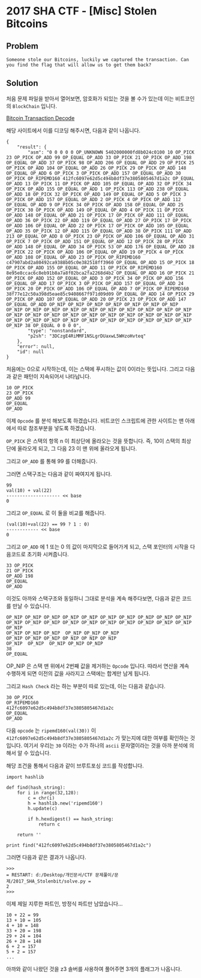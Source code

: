 # 2017 SHA CTF - [Misc] Stolen Bitcoins
## Problem
```
Someone stole our Bitcoins, luckily we captured the transaction. Can you find the flag that will allow us to get them back?
```
## Solution
처음 문제 파일을 받아서 열어보면, 암호화가 되있는 것을 볼 수가 있는데 이는 비트코인의 `BlockChain` 입니다. 

[Bitcoin Transaction Decode](https://chainquery.com/bitcoin-api/decodescript)

해당 사이트에서 이를 디코딩 해주시면, 다음과 같이 나옵니다.
```
{
	"result": {
		"asm": "0 0 0 0 0 OP_UNKNOWN 5402000000fd8b024c0100 10 OP_PICK 23 OP_PICK OP_ADD 99 OP_EQUAL OP_ADD 33 OP_PICK 21 OP_PICK OP_ADD 198 OP_EQUAL OP_ADD 37 OP_PICK 98 OP_ADD 206 OP_EQUAL OP_ADD 29 OP_PICK 25 OP_PICK OP_ADD 104 OP_EQUAL OP_ADD 26 OP_PICK 29 OP_PICK OP_ADD 148 OP_EQUAL OP_ADD 6 OP_PICK 3 OP_PICK OP_ADD 157 OP_EQUAL OP_ADD 30 OP_PICK OP_RIPEMD160 412fc6097e62d5c494b8df37e3805805467d1a2c OP_EQUAL OP_ADD 13 OP_PICK 11 OP_PICK OP_ADD 105 OP_EQUAL OP_ADD 32 OP_PICK 34 OP_PICK OP_ADD 155 OP_EQUAL OP_ADD 1 OP_PICK 113 OP_ADD 238 OP_EQUAL OP_ADD 18 OP_PICK 32 OP_PICK OP_ADD 149 OP_EQUAL OP_ADD 5 OP_PICK 3 OP_PICK OP_ADD 157 OP_EQUAL OP_ADD 2 OP_PICK 4 OP_PICK OP_ADD 112 OP_EQUAL OP_ADD 9 OP_PICK 34 OP_PICK OP_ADD 158 OP_EQUAL OP_ADD 25 OP_PICK 30 OP_PICK OP_ADD 149 OP_EQUAL OP_ADD 4 OP_PICK 11 OP_PICK OP_ADD 148 OP_EQUAL OP_ADD 21 OP_PICK 17 OP_PICK OP_ADD 111 OP_EQUAL OP_ADD 36 OP_PICK 22 OP_ADD 119 OP_EQUAL OP_ADD 27 OP_PICK 17 OP_PICK OP_ADD 106 OP_EQUAL OP_ADD 22 OP_PICK 17 OP_PICK OP_ADD 105 OP_EQUAL OP_ADD 35 OP_PICK 12 OP_ADD 115 OP_EQUAL OP_ADD 38 OP_PICK 111 OP_ADD 213 OP_EQUAL OP_ADD 8 OP_PICK 23 OP_PICK OP_ADD 106 OP_EQUAL OP_ADD 31 OP_PICK 7 OP_PICK OP_ADD 151 OP_EQUAL OP_ADD 12 OP_PICK 28 OP_PICK OP_ADD 148 OP_EQUAL OP_ADD 34 OP_PICK 53 OP_ADD 176 OP_EQUAL OP_ADD 28 OP_PICK 22 OP_PICK OP_ADD 106 OP_EQUAL OP_ADD 19 OP_PICK 4 OP_PICK OP_ADD 108 OP_EQUAL OP_ADD 23 OP_PICK OP_RIPEMD160 c47907abd2a80492ca9388b05c0e382518ff3960 OP_EQUAL OP_ADD 15 OP_PICK 18 OP_PICK OP_ADD 155 OP_EQUAL OP_ADD 11 OP_PICK OP_RIPEMD160 8e95e8ccac6c8eb91b8a7a8f02bca2fa2268d4b2 OP_EQUAL OP_ADD 16 OP_PICK 21 OP_PICK OP_ADD 152 OP_EQUAL OP_ADD 3 OP_PICK 34 OP_PICK OP_ADD 156 OP_EQUAL OP_ADD 17 OP_PICK 3 OP_PICK OP_ADD 157 OP_EQUAL OP_ADD 24 OP_PICK 20 OP_PICK OP_ADD 106 OP_EQUAL OP_ADD 7 OP_PICK OP_RIPEMD160 38f77e12c50a398d5eae85c9408667f971d09d09 OP_EQUAL OP_ADD 14 OP_PICK 29 OP_PICK OP_ADD 107 OP_EQUAL OP_ADD 20 OP_PICK 23 OP_PICK OP_ADD 147 OP_EQUAL OP_ADD OP_NIP OP_NIP OP_NIP OP_NIP OP_NIP OP_NIP OP_NIP OP_NIP OP_NIP OP_NIP OP_NIP OP_NIP OP_NIP OP_NIP OP_NIP OP_NIP OP_NIP OP_NIP OP_NIP OP_NIP OP_NIP OP_NIP OP_NIP OP_NIP OP_NIP OP_NIP OP_NIP OP_NIP OP_NIP OP_NIP OP_NIP OP_NIP OP_NIP OP_NIP OP_NIP OP_NIP OP_NIP OP_NIP 38 OP_EQUAL 0 0 0 0",
		"type": "nonstandard",
		"p2sh": "3DCzgE4RiMMF1NSLgrDUaxwL5WHzoHvteq"
	},
	"error": null,
	"id": null
}
```

처음에는 0으로 시작하는데, 이는 스택에 푸시하는 값이 0이라는 뜻입니다.
그리고 다음과 같은 패턴이 지속되어서 나타납니다.

```
10 OP_PICK
23 OP_PICK
OP_ADD 99
OP_EQUAL
OP_ADD
```

이제 `Opcode` 를 분석 해보도록 하겠습니다.
비트코인 스크립트에 관한 사이트는 맨 아래에서 따로 참조부분을 넣도록 하겠습니다.

`OP_PICK` 은 스택의 항목 n 이 최상단에 올라오는 것을 뜻합니다. 즉, 10이 스택의 최상단에 올라오게 되고, 그 다음 23 이 맨 위에 올라오게 됩니다.

그리고 `OP_ADD` 를 통해 99 를 더해줍니다.


그러면 스택구조는 다음과 같이 짜여지게 됩니다.

```
99
val(10) + val(22)
-------------------- << base
0
```

그리고 `OP_EQUAL` 로 이 둘을 비교를 해줍니다.

```
(val(10)+val(22) == 99 ? 1 : 0)
------------ << base
0
```

그리고 `OP_ADD` 에 1 또는 0 의 값이 마지막으로 들어가게 되고, 스택 포인터의 시작을 다음코드로 초기화 시켜줍니다.

```
33 OP_PICK
21 OP_PICK
OP_ADD 198
OP_EQUAL
OP_ADD
```

이것도 아까와 스택구조와 동일하니 그대로 분석을 계속 해주다보면, 다음과 같은 코드를 만날 수 있습니다.

```
OP_NIP OP_NIP OP_NIP OP_NIP OP_NIP OP_NIP OP_NIP OP_NIP OP_NIP OP_NIP OP_NIP OP_NIP OP_NIP OP_NIP OP_NIP OP_NIP OP_NIP OP_NIP OP_NIP OP_NIP OP_NIP
OP_NIP OP_NIP OP_NIP  OP_NIP OP_NIP OP_NIP
OP_NIP OP_NIP OP_NIP OP NIP OP NIP OP NIP
OP_NIP  OP_NIP  OP_NIP OP_NIP OP_NIP 
38
OP_EQUAL
```

OP_NIP 은 스택 맨 위에서 2번째 값을 제거하는 `Opcode` 입니다. 따라서 연산을 계속 수행하게 되면 이전의 값을 사라지고 스택에는 합계만 남게 됩니다.

그리고 `Hash Check` 라는 하는 부분이 따로 있는데, 이는 다음과 같습니다.

```
30 OP_PICK 
OP_RIPEMD160 
412fc6097e62d5c494b8df37e3805805467d1a2c 
OP_EQUAL 
OP_ADD 
```

다음 `opcode` 는 `ripemd160(val(30))` 이 `412fc6097e62d5c494b8df37e3805805467d1a2c` 가 맞는지에 대한 여부를 확인하는 것입니다. 여기서 우리는 `30` 이라는 수가 하나의 `ascii` 문자열이라는 것을 아까 분석에 의해서 알 수 있습니다.

해당 조건을 통해서 다음과 같이 브루트포싱 코드를 작성합니다.

```
import hashlib

def find(hash_string):
    for i in range(32,128):
        c = chr(i)
        h = hashlib.new('ripemd160')
        h.update(c)

        if h.hexdigest() == hash_string:
            return c

    return ''

print find("412fc6097e62d5c494b8df37e3805805467d1a2c")
```

그러면 다음과 같은 결과가 나옵니다.

```
>>> 
= RESTART: d:/Desktop/개인문서/CTF 문제풀이/문제/2017_SHA_Stolenbit/solve.py =
2
>>> 
```

이제 제일 지루한 파트인, 방정식 파트만 남았습니다...

```
10 + 22 = 99
13 + 10 = 105
4 + 10 = 148
33 + 20 = 198
29 + 24 = 104
26 + 28 = 148
6 + 2 = 157
5 + 2 = 157
...
```

아까와 같이 나왔던 것을 z3 솔버를 사용하여 풀어주면 3개의 플래그가 나옵니다.
